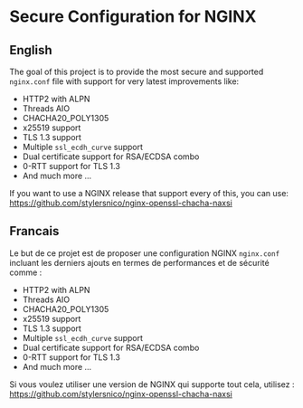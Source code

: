 # Secure Configuration for NGINX

## English

The goal of this project is to provide the most secure and supported <code>nginx.conf</code> file with support for very latest improvements like:

* HTTP2 with ALPN
* Threads AIO
* CHACHA20_POLY1305
* x25519 support
* TLS 1.3 support
* Multiple <code>ssl_ecdh_curve</code> support
* Dual certificate support for RSA/ECDSA combo
* 0-RTT support for TLS 1.3
* And much more ...

If you want to use a NGINX release that support every of this, you can use: https://github.com/stylersnico/nginx-openssl-chacha-naxsi

## Francais

Le but de ce projet est de proposer une configuration NGINX <code>nginx.conf</code> incluant les derniers ajouts en termes de performances et de sécurité comme :

* HTTP2 with ALPN
* Threads AIO
* CHACHA20_POLY1305
* x25519 support
* TLS 1.3 support
* Multiple <code>ssl_ecdh_curve</code> support
* Dual certificate support for RSA/ECDSA combo
* 0-RTT support for TLS 1.3
* And much more ...

Si vous voulez utiliser une version de NGINX qui supporte tout cela, utilisez : https://github.com/stylersnico/nginx-openssl-chacha-naxsi
